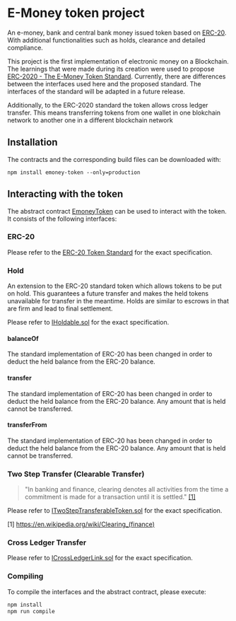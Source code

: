 # E-Money token project

An e-money, bank and central bank money issued token based on [ERC-20](https://github.com/ethereum/EIPs/blob/master/EIPS/eip-20.md). With additional functionalities such as holds, clearance and detailed compliance.

This project is the first implementation of electronic money on a Blockchain. The learnings that were made during its creation were used to propose [ERC-2020 - The E-Money Token Standard](https://emoneytokenstandard.org/). Currently, there are differences between the interfaces used here and the proposed standard. The interfaces of the standard will be adapted in a future release.

Additionally, to the ERC-2020 standard the token allows cross ledger transfer. This means transferring tokens from one wallet in one blokchain network to another one in a different blockchain network

## Installation

The contracts and the corresponding build files can be downloaded with:

```
npm install emoney-token --only=production
```

## Interacting with the token

The abstract contract [EmoneyToken](contracts/EmoneyToken.sol) can be used to interact with the token. It consists of the following interfaces:

### ERC-20

Please refer to the [ERC-20 Token Standard](https://eips.ethereum.org/EIPS/eip-20) for the exact specification.

### Hold

An extension to the ERC-20 standard token which allows tokens to be put on hold. This guarantees a future transfer and makes the held tokens unavailable for transfer in the meantime. Holds are similar to escrows in that are firm and lead to final settlement.

Please refer to [IHoldable.sol](contracts/IHoldable.sol) for the exact specification.

#### balanceOf

The standard implementation of ERC-20 has been changed in order to deduct the held balance from the ERC-20 balance.

#### transfer

The standard implementation of ERC-20 has been changed in order to deduct the held balance from the ERC-20 balance. Any amount that is held cannot be transferred.

#### transferFrom

The standard implementation of ERC-20 has been changed in order to deduct the held balance from the ERC-20 balance. Any amount that is held cannot be transferred.

### Two Step Transfer (Clearable Transfer)

> "In banking and finance, clearing denotes all activities from the time a commitment is made for a transaction until it is settled." [[1]][Clearing-Wikipedia] 

Please refer to [ITwoStepTransferableToken.sol](contracts/ITwoStepTransferableToken.sol) for the exact specification.

[1] https://en.wikipedia.org/wiki/Clearing_(finance)

[Clearing-Wikipedia]: https://en.wikipedia.org/wiki/Clearing_(finance)

### Cross Ledger Transfer

Please refer to [ICrossLedgerLink.sol](contracts/ICrossLedgerLink.sol) for the exact specification.


### Compiling

To compile the interfaces and the abstract contract, please execute:
```sh
npm install
npm run compile
```
